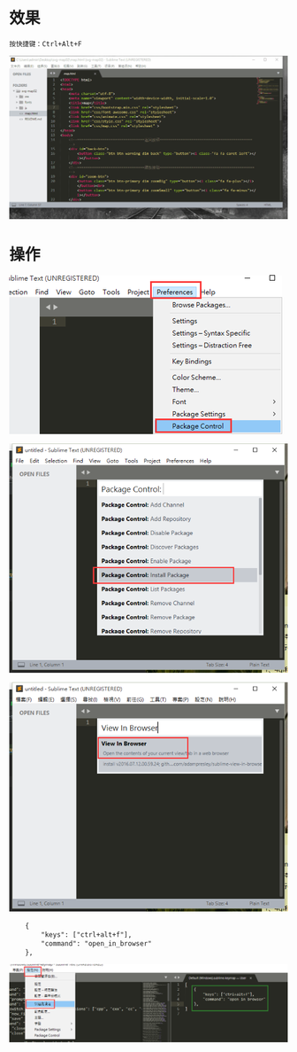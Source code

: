 # 效果

`按快捷键：Ctrl+Alt+F`

![](image/3-0.gif)

# 操作

![](image/2-1.png)

![](image/2-2.png)

![](image/3-1.png)

```
	{
		"keys": ["ctrl+alt+f"],
		"command": "open_in_browser"
	},	
```

![](image/3-2.png)
